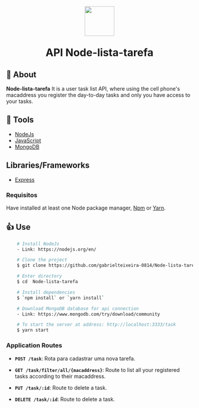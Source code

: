 <h1 align="center">
    <img height="80" src="https://img.icons8.com/material-rounded/96/000000/api-settings.png" />
    <p>API Node-lista-tarefa</p>
</h1>

## 🚨 About

**Node-lista-tarefa** It is a user task list API, where using the cell phone's macaddress you register the day-to-day tasks and only you have access to your tasks. 


## 🔨 Tools

- [NodeJs](https://nodejs.org/en/)
- [JavaScript]()
- [MongoDB](https://www.mongodb.com/try/download/community)

## Libraries/Frameworks

- [Express](https://expressjs.com/)

### Requisitos

Have installed at least one Node package manager, [Npm](https://nodejs.org/en/) or [Yarn](https://yarnpkg.com/).


## 👍 Use

```bash
    # Install NodeJs
    - Link: https://nodejs.org/en/ 
```

```bash
    # Clone the project
    $ git clone https://github.com/gabrielteixeira-0814/Node-lista-tarefa.git  
```

```bash
    # Enter directory
    $ cd  Node-lista-tarefa
```

```bash
    # Install dependencies
    $ `npm install` or `yarn install`
```

```bash
    # Download MongoDB database for api connection
    - Link: https://www.mongodb.com/try/download/community
```

```bash
    # To start the server at address: http://localhost:3333/task
    $ yarn start
```

### Application Routes

- **`POST /task`**: Rota para cadastrar uma nova tarefa.

- **`GET /task/filter/all/{macaddress}`**: Route to list all your registered tasks according to their macaddress.

- **`PUT /task/:id`**: Route to delete a task.

- **`DELETE /task/:id`**: Route to delete a task.
